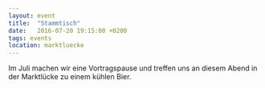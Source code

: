 ```yaml
---
layout: event
title:  "Stammtisch"
date:   2016-07-20 19:15:00 +0200
tags: events
location: marktluecke
---
```


Im Juli machen wir eine Vortragspause und treffen uns an diesem Abend in der Marktlücke zu einem kühlen Bier.